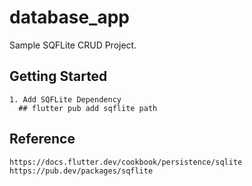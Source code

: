 # database_app

Sample SQFLite CRUD Project.

## Getting Started

    1. Add SQFLite Dependency 
      ## flutter pub add sqflite path
## Reference
    https://docs.flutter.dev/cookbook/persistence/sqlite
    https://pub.dev/packages/sqflite      
